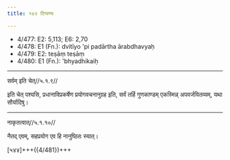```yaml
---
title: १४२ टिप्पण्यः

---
```

- 4/477: E2: 5,113; E6: 2,70
- 4/478: E1 (Fn.): dvitīyo 'pi padārtha ārabdhavyaḥ
- 4/479: E2: teṣāṃ teṣāṃ
- 4/480: E1 (Fn.): 'bhyadhikaiḥ

____________________________________________


सर्वम् इति चेत्//५.१.९//

इति चेत् पश्यसि, प्रधानाविप्रकर्षेण प्रयोगवचनानुग्रह इति, सर्वं तर्हि गुणकाण्डम् एकस्मिन्न् अपवर्जयितव्यम्, यथा सौर्यादिषु।


____________________________________________


नाकृतत्वात्//५.१.१०//

नैतद् एवम्, सहप्रयोग एव हि नानुष्ठितः स्यात्।

[५४४]+++({4/481})+++